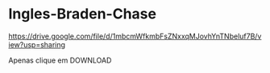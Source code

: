 # Ingles-Braden-Chase


https://drive.google.com/file/d/1mbcmWfkmbFsZNxxqMJovhYnTNbeluf7B/view?usp=sharing


Apenas clique em DOWNLOAD
